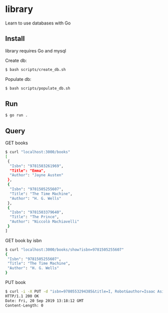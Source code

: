 # library
Learn to use databases with Go

## Install
library requires Go and mysql

Create db:
```bash
$ bash scripts/create_db.sh
```

Populate db:
```bash
$ bash scripts/populate_db.sh
```

## Run
```bash
$ go run .
```

## Query

GET books
```bash
$ curl "localhost:3000/books"
[
 {
  "Isbn": "9781503261969",
  "Title": "Emma",
  "Author": "Jayne Austen"
 },
 {
  "Isbn": "9781505255607",
  "Title": "The Time Machine",
  "Author": "H. G. Wells"
 },
 {
  "Isbn": "9781503379640",
  "Title": "The Prince",
  "Author": "Niccolò Machiavelli"
 }
]
```

GET book by isbn
```bash
$ curl "localhost:3000/books/show?isbn=9781505255607"
{
 "Isbn": "9781505255607",
 "Title": "The Time Machine",
 "Author": "H. G. Wells"
}
```

PUT book
```bash
$ curl -i -X PUT -d "isbn=9780553294385&title=I, Robot&author=Isaac Asimov" "http://localhost:3000/books/create"
HTTP/1.1 200 OK
Date: Fri, 20 Sep 2019 13:18:12 GMT
Content-Length: 0

```
